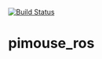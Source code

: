 [![Build Status](https://travis-ci.org/fumitaki/pimouse_ros.svg?branch=master)](https://travis-ci.org/fumitaki/pimouse_ros)

# pimouse_ros
